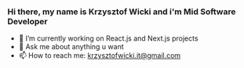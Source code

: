 ### Hi there, my name is Krzysztof Wicki and i'm Mid Software Developer

- 🔭 I’m currently working on React.js and Next.js projects
- 💬 Ask me about anything u want
- 📫 How to reach me: krzysztofwicki.it@gmail.com

